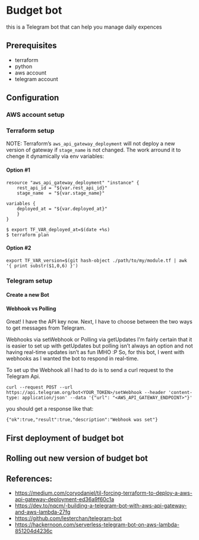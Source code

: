 # Budget bot

this is a Telegram bot that can help you manage daily expences

## Prerequisites
 - terraform
 - python
 - aws account
 - telegram account

## Configuration

### AWS account setup

### Terraform setup

NOTE: Terraform’s `aws_api_gateway_deployment` will not deploy a new version of gateway if `stage_name` is not changed. The work arround it to chenge it dynamically via env variables:

#### Option #1

    resource "aws_api_gateway_deployment" "instance" {
        rest_api_id = "${var.rest_api_id}"
        stage_name  = "${var.stage_name}"

    variables {
        deployed_at = "${var.deployed_at}"
        }
    }

    $ export TF_VAR_deployed_at=$(date +%s)
    $ terraform plan

#### Option #2

    export TF_VAR_version=$(git hash-object ./path/to/my/module.tf | awk '{ print substr($1,0,6) }')

### Telegram setup

#### Create a new Bot

#### Webhook vs Polling

Great! I have the API key now. Next, I have to choose between the two ways to get messages from Telegram.

Webhooks via setWebhook or
Polling via getUpdates
I’m fairly certain that it is easier to set up with getUpdates but polling isn’t always an option and not having real-time updates isn’t as fun IMHO :P So, for this bot, I went with webhooks as I wanted the bot to respond in real-time.

To set up the Webhook all I had to do is to send a curl request to the Telegram Api.

    curl --request POST --url https://api.telegram.org/bot<YOUR_TOKEN>/setWebhook --header 'content-type: application/json' --data '{"url": "<AWS_API_GATEWAY_ENDPOINT>"}'

you should get a response like that:

    {"ok":true,"result":true,"description":"Webhook was set"}

## First deployment of budget bot

## Rolling out new version of budget bot


## References:
- https://medium.com/coryodaniel/til-forcing-terraform-to-deploy-a-aws-api-gateway-deployment-ed36a9f60c1a
- https://dev.to/nqcm/-building-a-telegram-bot-with-aws-api-gateway-and-aws-lambda-27fg
- https://github.com/lesterchan/telegram-bot
- https://hackernoon.com/serverless-telegram-bot-on-aws-lambda-851204d4236c
